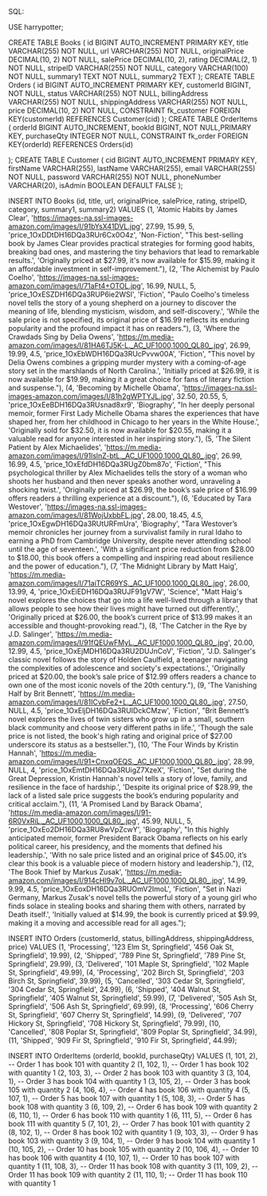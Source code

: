 SQL:

USE harrypotter;

CREATE TABLE Books (
    id BIGINT AUTO_INCREMENT PRIMARY KEY,
    title VARCHAR(255) NOT NULL,
    url VARCHAR(255) NOT NULL,
    originalPrice DECIMAL(10, 2) NOT NULL,
    salePrice DECIMAL(10, 2),
    rating DECIMAL(2, 1) NOT NULL,
    stripeID VARCHAR(255) NOT NULL,
    category VARCHAR(100) NOT NULL,
    summary1 TEXT NOT NULL,
    summary2 TEXT
);
CREATE TABLE Orders (
    id BIGINT AUTO_INCREMENT PRIMARY KEY,
    customerId BIGINT, NOT NULL,
    status VARCHAR(255) NOT NULL,
    billingAddress VARCHAR(255) NOT NULL,
    shippingAddress VARCHAR(255) NOT NULL,
    price DECIMAL(10, 2) NOT NULL,
    CONSTRAINT fk_customer FOREIGN KEY(customerId) REFERENCES Customer(cid)
);
CREATE TABLE OrderItems (
    orderId BIGINT AUTO_INCREMENT,
    bookId BIGINT, NOT NULL,PRIMARY KEY,
    purchaseQty INTEGER NOT NULL,
    CONSTRAINT fk_order FOREIGN KEY(orderId) REFERENCES Orders(id)

);
CREATE TABLE Customer (
    cid BIGINT AUTO_INCREMENT PRIMARY KEY,
    firstName VARCHAR(255),
    lastName VARCHAR(255),
    email VARCHAR(255) NOT NULL,
    password VARCHAR(255) NOT NULL,
    phoneNumber VARCHAR(20),
    isAdmin BOOLEAN DEFAULT FALSE
);


INSERT INTO Books (id, title, url, originalPrice, salePrice, rating, stripeID, category, summary1, summary2) VALUES
(1, 'Atomic Habits by James Clear', 'https://images-na.ssl-images-amazon.com/images/I/91bYsX41DVL.jpg', 27.99, 15.99, 5, 'price_1OxDDtDH16DQa3RUr6Cx0O4z', 'Non-Fiction', "This best-selling book by James Clear provides practical strategies for forming good habits, breaking bad ones, and mastering the tiny behaviors that lead to remarkable results.', 'Originally priced at $27.99, it\'s now available for $15.99, making it an affordable investment in self-improvement."),
(2, 'The Alchemist by Paulo Coelho', 'https://images-na.ssl-images-amazon.com/images/I/71aFt4+OTOL.jpg', 16.99, NULL, 5, 'price_1OxESZDH16DQa3RUP6ie2WSI', 'Fiction', "Paulo Coelho\'s timeless novel tells the story of a young shepherd on a journey to discover the meaning of life, blending mysticism, wisdom, and self-discovery.', 'While the sale price is not specified, its original price of $16.99 reflects its enduring popularity and the profound impact it has on readers."),
(3, 'Where the Crawdads Sing by Delia Owens', 'https://m.media-amazon.com/images/I/81HA6TJ5K-L._AC_UF1000,1000_QL80_.jpg', 26.99, 19.99, 4.5, 'price_1OxEbWDH16DQa3RUcPvvw00A', 'Fiction', "This novel by Delia Owens combines a gripping murder mystery with a coming-of-age story set in the marshlands of North Carolina.', 'Initially priced at $26.99, it is now available for $19.99, making it a great choice for fans of literary fiction and suspense."),
(4, 'Becoming by Michelle Obama', 'https://images-na.ssl-images-amazon.com/images/I/81h2gWPTYJL.jpg', 32.50, 20.55, 5, 'price_1OxEeBDH16DQa3RUsnad8xr9', 'Biography', "In her deeply personal memoir, former First Lady Michelle Obama shares the experiences that have shaped her, from her childhood in Chicago to her years in the White House.', 'Originally sold for $32.50, it is now available for $20.55, making it a valuable read for anyone interested in her inspiring story."),
(5, 'The Silent Patient by Alex Michaelides', 'https://m.media-amazon.com/images/I/91lslnZ-btL._AC_UF1000,1000_QL80_.jpg', 26.99, 16.99, 4.5, 'price_1OxEfdDH16DQa3RUgZ0bm87o', 'Fiction', "This psychological thriller by Alex Michaelides tells the story of a woman who shoots her husband and then never speaks another word, unraveling a shocking twist.', 'Originally priced at $26.99, the book’s sale price of $16.99 offers readers a thrilling experience at a discount."),
(6, 'Educated by Tara Westover', 'https://images-na.ssl-images-amazon.com/images/I/81WojUxbbFL.jpg', 28.00, 18.45, 4.5, 'price_1OxEgwDH16DQa3RUtURFmUra', 'Biography', "Tara Westover’s memoir chronicles her journey from a survivalist family in rural Idaho to earning a PhD from Cambridge University, despite never attending school until the age of seventeen.', 'With a significant price reduction from $28.00 to $18.00, this book offers a compelling and inspiring read about resilience and the power of education."),
(7, 'The Midnight Library by Matt Haig', 'https://m.media-amazon.com/images/I/71aiTCR69YS._AC_UF1000,1000_QL80_.jpg', 26.00, 13.99, 4, 'price_1OxEiEDH16DQa3RUJF91gV7W', 'Science', "Matt Haig\'s novel explores the choices that go into a life well-lived through a library that allows people to see how their lives might have turned out differently.', 'Originally priced at $26.00, the book’s current price of $13.99 makes it an accessible and thought-provoking read."),
(8, 'The Catcher in the Rye by J.D. Salinger', 'https://m.media-amazon.com/images/I/91fQEUwFMyL._AC_UF1000,1000_QL80_.jpg', 20.00, 12.99, 4.5, 'price_1OxEjMDH16DQa3RU2DUJnCoV', 'Fiction', "J.D. Salinger\'s classic novel follows the story of Holden Caulfield, a teenager navigating the complexities of adolescence and society\'s expectations.', 'Originally priced at $20.00, the book’s sale price of $12.99 offers readers a chance to own one of the most iconic novels of the 20th century."),
(9, 'The Vanishing Half by Brit Bennett', 'https://m.media-amazon.com/images/I/81ICvbFe2+L._AC_UF1000,1000_QL80_.jpg', 27.50, NULL, 4.5, 'price_1OxEljDH16DQa3RUIDckCMzw', 'Fiction', "Brit Bennett’s novel explores the lives of twin sisters who grow up in a small, southern black community and choose very different paths in life.', 'Though the sale price is not listed, the book\'s high rating and original price of $27.00 underscore its status as a bestseller."),
(10, 'The Four Winds by Kristin Hannah', 'https://m.media-amazon.com/images/I/91+CnxqOEQS._AC_UF1000,1000_QL80_.jpg', 28.99, NULL, 4, 'price_1OxEmtDH16DQa3RUigZ7XzeX', 'Fiction', "Set during the Great Depression, Kristin Hannah\'s novel tells a story of love, family, and resilience in the face of hardship.', 'Despite its original price of $28.99, the lack of a listed sale price suggests the book’s enduring popularity and critical acclaim."),
(11, 'A Promised Land by Barack Obama', 'https://m.media-amazon.com/images/I/91-6R0VxRiL._AC_UF1000,1000_QL80_.jpg', 45.99, NULL, 5, 'price_1OxEo2DH16DQa3RU8wVpZcwY', 'Biography', "In this highly anticipated memoir, former President Barack Obama reflects on his early political career, his presidency, and the moments that defined his leadership.', 'With no sale price listed and an original price of $45.00, it’s clear this book is a valuable piece of modern history and leadership."),
(12, 'The Book Thief by Markus Zusak', 'https://m.media-amazon.com/images/I/914cHl9v7oL._AC_UF1000,1000_QL80_.jpg', 14.99, 9.99, 4.5, 'price_1OxEoxDH16DQa3RUOmV2ImoL', 'Fiction', "Set in Nazi Germany, Markus Zusak\'s novel tells the powerful story of a young girl who finds solace in stealing books and sharing them with others, narrated by Death itself.', 'Initially valued at $14.99, the book is currently priced at $9.99, making it a moving and accessible read for all ages.");

INSERT INTO Orders (customerId, status, billingAddress, shippingAddress, price) VALUES
(1, 'Processing', '123 Elm St, Springfield', '456 Oak St, Springfield', 19.99),
(2, 'Shipped', '789 Pine St, Springfield', '789 Pine St, Springfield', 29.99),
(3, 'Delivered', '101 Maple St, Springfield', '102 Maple St, Springfield', 49.99),
(4, 'Processing', '202 Birch St, Springfield', '203 Birch St, Springfield', 39.99),
(5, 'Cancelled', '303 Cedar St, Springfield', '304 Cedar St, Springfield', 24.99),
(6, 'Shipped', '404 Walnut St, Springfield', '405 Walnut St, Springfield', 59.99),
(7, 'Delivered', '505 Ash St, Springfield', '506 Ash St, Springfield', 69.99),
(8, 'Processing', '606 Cherry St, Springfield', '607 Cherry St, Springfield', 14.99),
(9, 'Delivered', '707 Hickory St, Springfield', '708 Hickory St, Springfield', 79.99),
(10, 'Cancelled', '808 Poplar St, Springfield', '809 Poplar St, Springfield', 34.99),
(11, 'Shipped', '909 Fir St, Springfield', '910 Fir St, Springfield', 44.99);

INSERT INTO OrderItems (orderId, bookId, purchaseQty) VALUES
(1, 101, 2),  -- Order 1 has book 101 with quantity 2
(1, 102, 1),  -- Order 1 has book 102 with quantity 1
(2, 103, 3),  -- Order 2 has book 103 with quantity 3
(3, 104, 1),  -- Order 3 has book 104 with quantity 1
(3, 105, 2),  -- Order 3 has book 105 with quantity 2
(4, 106, 4),  -- Order 4 has book 106 with quantity 4
(5, 107, 1),  -- Order 5 has book 107 with quantity 1
(5, 108, 3),  -- Order 5 has book 108 with quantity 3
(6, 109, 2),  -- Order 6 has book 109 with quantity 2
(6, 110, 1),  -- Order 6 has book 110 with quantity 1
(6, 111, 5),  -- Order 6 has book 111 with quantity 5
(7, 101, 2),  -- Order 7 has book 101 with quantity 2
(8, 102, 1),  -- Order 8 has book 102 with quantity 1
(9, 103, 3),  -- Order 9 has book 103 with quantity 3
(9, 104, 1),  -- Order 9 has book 104 with quantity 1
(10, 105, 2), -- Order 10 has book 105 with quantity 2
(10, 106, 4), -- Order 10 has book 106 with quantity 4
(10, 107, 1), -- Order 10 has book 107 with quantity 1
(11, 108, 3), -- Order 11 has book 108 with quantity 3
(11, 109, 2), -- Order 11 has book 109 with quantity 2
(11, 110, 1); -- Order 11 has book 110 with quantity 1
